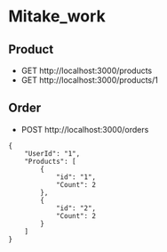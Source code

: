 # Mitake_work

## Product
* GET http://localhost:3000/products
* GET http://localhost:3000/products/1

## Order
* POST http://localhost:3000/orders
```
{
    "UserId": "1",
    "Products": [
        {
            "id": "1",
            "Count": 2
        },
        {
            "id": "2",
            "Count": 2
        }
    ]
}
```
